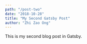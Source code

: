 ```yaml
---
path: "/post-two"
date: "2018-10-28"
title: "My Second Gatsby Post"
author: "Zhi Zao Ong"
---
```


This is my second blog post in Gatsby.

